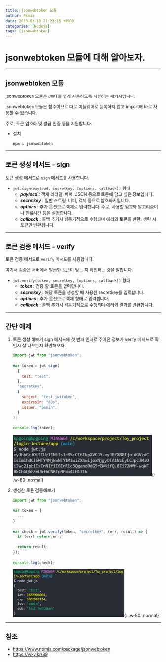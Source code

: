 ```yaml
---
title: jsonwebtoken 모듈
author: Psmin
data: 2023-02-10 21:23:16 +0900
categories: [Nodejs]
tags: [jsonwebtoken]
---
```


# jsonwebtoken 모듈에 대해 알아보자.

---

## jsonwebtoken 모듈

jsonwebtoken 모듈은 JWT를 쉽게 사용하도록 지원하는 패키지입니다.

jsonwebtoken 모듈은 함수이므로 따로 미들웨어로 등록하지 않고 import해 바로 사용할 수 있습니다.

주로, 토큰 암호화 및 발급 인증 등을 지원합니다.

- 설치
  ```js
  npm i jsonwebtoken
  ```

---

## 토큰 생성 메서드 - sign

토큰 생성 메서드로 `sign` 메서드를 사용합니다.

- `jwt.sign(payload, secretkey, [options, callback])` 형태
  - **_payload_** : 객체 리터럴, 버퍼, JSON 등으로 토큰에 담고 싶은 정보입니다.
  - **_secretkey_** : 일반 스트링, 버퍼, 객체 등으로 암호화키입니다.
  - **_options_** : 추가 옵션으로 객체로 입력합니다. 주로, 사용할 암호화 알고리즘이나 만료시간 등을 설정합니다.
  - **_callback_** : 콜백 추가시 비동기적으로 수행되며 에러와 토큰을 반환, 생략 시 토큰만 반환됩니다.

---

## 토큰 검증 메서드 - verify

토큰 검증 메서드로 `verify` 메서드를 사용합니다.

여기서 검증은 서버에서 발급한 토큰이 맞는 지 확인하는 것을 말합니다.

- `jwt.verify(token, secretkey, [options, callback])` 형태
  - **_token_** : 검증 할 토큰을 입력합니다.
  - **_secretkey_** : 해당 토큰을 생성할 때 사용한 secretkey를 입력합니다.
  - **_options_** : 추가 옵션으로 객체 형태로 입력합니다.
  - **_callback_** : 콜백 추가시 비동기적으로 수행되며 에러와 결과를 반환합니다.

---

## 간단 예제

1. 토큰 생성 해보기
   sign 메서드에 첫 번째 인자로 주어진 정보가 verify 메서드로 확인시 잘 나오는지 확인해보자.

   ```js
   import jwt from "jsonwebtoken";

   var token = jwt.sign(
     {
       test: "test",
     },
     "secretkey",
     {
       subject: "test jwttoken",
       expiresIn: "60s",
       issuer: "psmin",
     }
   );

   console.log(token);
   ```

   ![jwt-ex-01](/assets/img/jwt-ex-01.png){: .w-80 .normal}

2. 생성한 토큰 검증해보기

   ```js
   import jwt from "jsonwebtoken";

   var token = {
     ...
   }

   var check = jwt.verify(token, "secretkey", (err, result) => {
     if (err) return err;

     return result;
   });

   console.log(check);

   ```

   ![jwt-ex-02](/assets/img/jwt-ex-02.png){: .w-80 .normal}

---

## 참조

- <https://www.npmjs.com/package/jsonwebtoken>
- <https://wky.kr/39>
